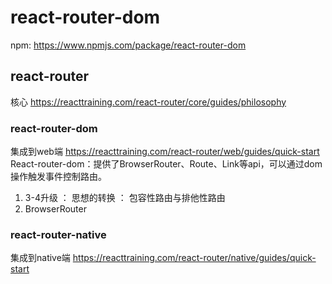 # react-router-dom
npm:  https://www.npmjs.com/package/react-router-dom

## react-router
核心
https://reacttraining.com/react-router/core/guides/philosophy


### react-router-dom
集成到web端
https://reacttraining.com/react-router/web/guides/quick-start
React-router-dom：提供了BrowserRouter、Route、Link等api，可以通过dom操作触发事件控制路由。


1. 3-4升级 ： 思想的转换 ： 包容性路由与排他性路由
2. BrowserRouter


 





### react-router-native   
集成到native端
https://reacttraining.com/react-router/native/guides/quick-start
